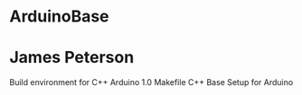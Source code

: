 ArduinoBase
===========
James Peterson
==============

Build environment for C++ Arduino 1.0 Makefile 
C++ Base Setup for Arduino